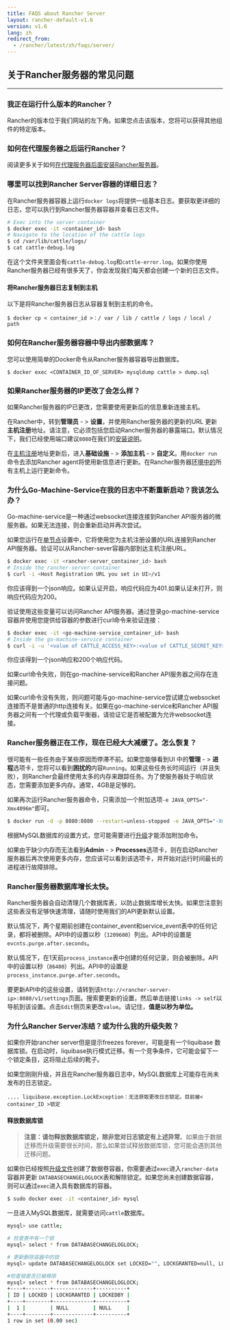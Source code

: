 ```yaml
---
title: FAQS about Rancher Server
layout: rancher-default-v1.6
version: v1.6
lang: zh
redirect_from:
  - /rancher/latest/zh/faqs/server/
---
```


## 关于Rancher服务器的常见问题

------

### 我正在运行什么版本的Rancher？

Rancher的版本位于我们网站的左下角。如果您点击该版本，您将可以获得其他组件的特定版本。

### 如何在代理服务器之后运行Rancher？

阅读更多关于如何[在代理服务器后面安装Rancher服务器]({{site.baseurl}}/rancher/{{page.version}}/{{page.lang}}//installing-rancher/installing-server/#launching-rancher-server-behind-a-http-proxy)。

### 哪里可以找到Rancher Server容器的详细日志？

在Rancher服务器容器上运行`docker logs`将提供一组基本日志。要获取更详细的日志，您可以执行到Rancher服务器容器并查看日志文件。

```bash
# Exec into the server container
$ docker exec -it <container_id> bash
# Navigate to the location of the cattle logs
$ cd /var/lib/cattle/logs/
$ cat cattle-debug.log
```

在这个文件夹里面会有`cattle-debug.log`和`cattle-error.log`。如果你使用Rancher服务器已经有很多天了，你会发现我们每天都会创建一个新的日志文件。

#### 将Rancher服务器日志复制到主机

以下是将Rancher服务器日志从容器复制到主机的命令。

```
$ docker cp < container_id >：/ var / lib / cattle / logs / local / path
```

### 如何在Rancher服务器容器中导出内部数据库？

您可以使用简单的Docker命令从Rancher服务器容器导出数据库。

```
$ docker exec <CONTAINER_ID_OF_SERVER> mysqldump cattle > dump.sql
```

### 如果Rancher服务器的IP更改了会怎么样？

如果Rancher服务器的IP已更改，您需要使用更新后的信息重新连接主机。

在Rancher中，转到**管理员** - > **设置**，并使用Rancher服务器的更新的URL 更新**主机注册**地址。请注意，它必须包括您启动Rancher服务器的暴露端口。默认情况下，我们已经使用端口建议`8080`在我们的[安装说明]({{site.baseurl}}/rancher/{{page.version}}/{{page.lang}}//installing-rancher/installing-server)。

在[主机注册]({{site.baseurl}}/rancher/{{page.version}}/{{page.lang}}/configuration/settings/#host-registration)地址更新后，进入**基础设施** - > **添加主机** - > **自定义**。用`docker run`命令去添加Rancher agent将使用新信息进行更新。在Rancher服务器[环境中的]({{site.baseurl}}/rancher/{{page.version}}/{{page.lang}}/environmcnts)所有主机上运行更新命令。

### 为什么Go-Machine-Service在我的日志中不断重新启动？我该怎么办？

Go-machine-service是一种通过websocket连接连接到Rancher API服务器的微服务器。如果无法连接，则会重新启动并再次尝试。

如果您运行在[单节点]({{site.baseurl}}/rancher/{{page.version}}/{{page.lang}}//installing-rancher/installing-server)设置中，它将使用您为主机注册设置的URL连接到Rancher API服务器。验证可以从Rancher-sever容器内部到达主机注册URL。

```bash
$ docker exec -it <rancher-server_container_id> bash
# Inside the rancher-server container
$ curl -i <Host Registration URL you set in UI>/v1
```
你应该得到一个json响应。如果认证开启，响应代码应为401.如果认证未打开，则响应代码应为200。

验证使用这些变量可以访问Rancher API服务器。通过登录go-machine-service容器并使用您提供给容器的参数进行curl命令来验证连接：

```bash
$ docker exec -it <go-machine-service_container_id> bash
# Inside the go-machine-service container
$ curl -i -u '<value of CATTLE_ACCESS_KEY>:<value of CATTLE_SECRET_KEY>' <value of CATTLE_URL>
```

你应该得到一个json响应和200个响应代码。

如果curl命令失败，则在go-machine-service和Rancher API服务器之间存在连接问题。

如果curl命令没有失败，则问题可能与go-machine-service尝试建立websocket连接而不是普通的http连接有关。如果在go-machine-service和Rancher API服务器之间有一个代理或负载平衡器，请验证它是否被配置为允许websocket连接。

### Rancher服务器正在工作，现在已经大大减缓了。怎么恢复？

很可能有一些任务由于某些原因而停滞不前。如果您能够看到UI 中的**管理** - > **进程**选项卡，您将可以看到**困扰的**内容`Running`。如果这些任务长时间运行（并且失败），则Rancher会最终使用太多的内存来跟踪任务。为了使服务器处于响应状态，您需要添加更多内存。通常，4GB是足够的。

如果再次运行Rancher服务器命令，只需添加一个附加选项`-e JAVA_OPTS="-Xmx4096m"`即可。

```bash
$ docker run -d -p 8080:8080 --restart=unless-stopped -e JAVA_OPTS="-Xmx4096m" rancher/server
```

根据MySQL数据库的设置方式，您可能需要进行[升级]({{site.baseurl}}/rancher/{{page.version}}/{{page.lang}}//upgrading)才能添加附加命令。

如果由于缺少内存而无法看到**Admin** - > **Processes**选项卡，则在启动Rancher服务器后再次使用更多内存，您应该可以看到该选项卡，并开始对运行时间最长的进程进行故障排除。

### Rancher服务器数据库增长太快。

Rancher服务器会自动清理几个数据库表，以防止数据库增长太快。如果您注意到这些表没有足够快速清理，请随时使用我们的API更新默认设置。

默认情况下，两个星期前创建在container_event和service_event表中的任何记录，都将被删除。API中的设置以秒（`1209600`）列出。API中的设置是`evcnts.purge.after.seconds`。

默认情况下，在1天前`process_instance`表中创建的任何记录，则会被删除。API中的设置以秒（`86400`）列出。API中的设置是`process_instance.purge.after.seconds`。

要更新API中的这些设置，请转到该`http://<rancher-server-ip>:8080/v1/settings`页面。搜索要更新的设置，然后单击链接`links -> self`以导航到该设置。点击`Edit`侧页来更改`value`。请记住，**值是以秒为单位。**

### 为什么Rancher Server冻结？或为什么我的升级失败？

如果你开始rancher server但是提示freezes forever，可能是有一个liquibase 数据库锁。在启动时，liquibase执行模式迁移。有一个竞争条件，它可能会留下一个锁定条目，这将阻止后续的靴子。

如果您刚刚升级，并且在Rancher服务器日志中，MySQL数据库上可能存在尚未发布的日志锁定。

```
.... liquibase.exception.LockException：无法获取更改日志锁定。目前被< container_ID >锁定
```

#### 释放数据库锁

> **注意：**请勿释放数据库锁定，除非您对日志锁定有上述**异常**。如果由于数据迁移而升级需要很长时间，那么如果尝试释放数据库锁，您可能会遇到其他迁移问题。

如果你已经按照[升级文件]({{site.baseurl}}/rancher/{{page.version}}/{{page.lang}}/upgrading)创建了数据卷容器，你需要通过`exec`进入`rancher-data`容器并更新 `DATABASECHANGELOGLOCK`表和解除锁定。如果您尚未创建数据容器，则可以通过`exec`进入具有数据库的容器。

```bash
$ sudo docker exec -it <container_id> mysql
```

一旦进入MySQL数据库，就需要访问`cattle`数据库。

```bash
mysql> use cattle;

# 检查表中有一个锁
mysql> select * from DATABASECHANGELOGLOCK;

# 更新删除容器中的锁
mysql> update DATABASECHANGELOGLOCK set LOCKED="", LOCKGRANTED=null, LOCKEDBY=null where ID=1;

#检查锁是否已被移除
mysql> select * from DATABASECHANGELOGLOCK;
+----+--------+-------------+----------+
| ID | LOCKED | LOCKGRANTED | LOCKEDBY |
+----+--------+-------------+----------+
|  1 |        | NULL        | NULL     |
+----+--------+-------------+----------+
1 row in set (0.00 sec)
```
